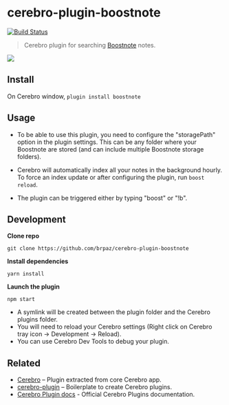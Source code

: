 # cerebro-plugin-boostnote

[![Build Status](https://travis-ci.org/brpaz/cerebro-plugin-boostnote.svg?branch=master)](https://travis-ci.org/brpaz/cerebro-plugin-boostnote)

> Cerebro plugin for searching [Boostnote](https://boostnote.io) notes.

![](demo.gif)

## Install

On Cerebro window, ```plugin install boostnote```

## Usage

* To be able to use this plugin, you need to configure the "storagePath" option in the plugin settings. This can be any folder where your Boostnote are stored (and can include multiple Boostnote storage folders).

* Cerebro will automatically index all your notes in the background hourly. To force an index update or after configuring the plugin, run ```boost reload```.

* The plugin can be triggered either by typing "boost" or "!b".


## Development

**Clone repo**

```
git clone https://github.com/brpaz/cerebro-plugin-boostnote
```

**Install dependencies**

```
yarn install
```

**Launch the plugin**

```npm start```

- A symlink will be created between the plugin folder and the Cerebro plugins folder.
- You will need to reload your Cerebro settings (Right click on Cerebro tray icon -> Development -> Reload).
- You can use Cerebro Dev Tools to debug your plugin.

## Related

* [Cerebro](http://github.com/KELiON/cerebro) – Plugin extracted from core Cerebro app.
* [cerebro-plugin](http://github.com/KELiON/cerebro-plugin) – Boilerplate to create Cerebro plugins.
* [Cerebro Plugin docs](https://github.com/KELiON/cerebro/tree/master/docs) - Official Cerebro Plugins documentation.
